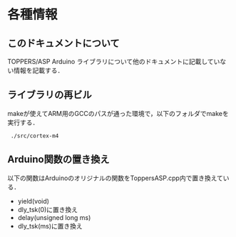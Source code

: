 # 各種情報

## このドキュメントについて
TOPPERS/ASP Arduino ライブラリについて他のドキュメントに記載していない情報を記載する．

## ライブラリの再ビル

makeが使えてARM用のGCCのパスが通った環境で，以下のフォルダでmakeを実行する．

```
 ./src/cortex-m4
```

## Arduino関数の置き換え

以下の関数はArduinoのオリジナルの関数をToppersASP.cpp内で置き換えている．

- yield(void)
 - dly_tsk(0)に置き換え
- delay(unsigned long ms)
 - dly_tsk(ms)に置き換え

